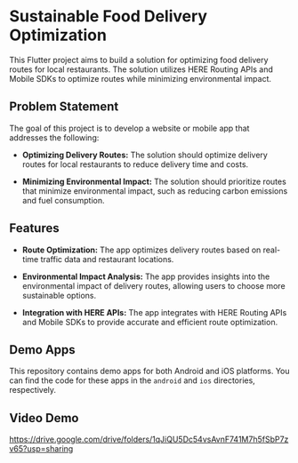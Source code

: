 # Sustainable Food Delivery Optimization

This Flutter project aims to build a solution for optimizing food delivery routes for local restaurants. The solution utilizes HERE Routing APIs and Mobile SDKs to optimize routes while minimizing environmental impact.

## Problem Statement

The goal of this project is to develop a website or mobile app that addresses the following:

- **Optimizing Delivery Routes:** The solution should optimize delivery routes for local restaurants to reduce delivery time and costs.

- **Minimizing Environmental Impact:** The solution should prioritize routes that minimize environmental impact, such as reducing carbon emissions and fuel consumption.

## Features

- **Route Optimization:** The app optimizes delivery routes based on real-time traffic data and restaurant locations.

- **Environmental Impact Analysis:** The app provides insights into the environmental impact of delivery routes, allowing users to choose more sustainable options.

- **Integration with HERE APIs:** The app integrates with HERE Routing APIs and Mobile SDKs to provide accurate and efficient route optimization.

## Demo Apps

This repository contains demo apps for both Android and iOS platforms. You can find the code for these apps in the `android` and `ios` directories, respectively.

## Video Demo

https://drive.google.com/drive/folders/1qJiQU5Dc54vsAvnF741M7h5fSbP7zv65?usp=sharing

